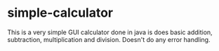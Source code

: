 # simple-calculator

This is a very simple GUI calculator done in java is does basic addition, subtraction, multiplication and division. Doesn't do any error handling.
